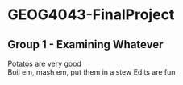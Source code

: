 # GEOG4043-FinalProject
## Group 1 - Examining Whatever
Potatos are very good <br />
Boil em, mash em, put them in a stew
Edits are fun
